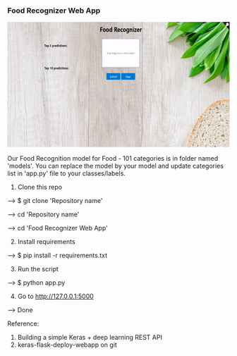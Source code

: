 
### Food Recognizer Web App

![](ezgif.com-resize.gif)

Our Food Recognition model for Food - 101 categories is in folder named 'models'. You can replace the model by your model and update 
categories list in 'app.py' file to your classes/labels.

1. Clone this repo

  --> $ git clone 'Repository name'
  
  --> cd 'Repository name'
  
  --> cd 'Food Recognizer Web App'

2. Install requirements

  --> $ pip install -r requirements.txt

3. Run the script

  --> $ python app.py

4. Go to http://127.0.0.1:5000

  --> Done

Reference:

1. Building a simple Keras + deep learning REST API
2. keras-flask-deploy-webapp on git
